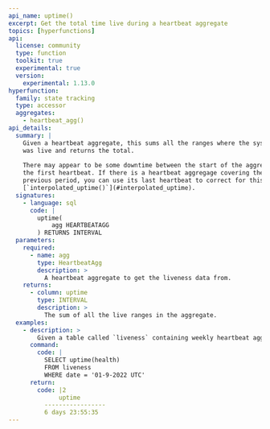 ```yaml
---
api_name: uptime()
excerpt: Get the total time live during a heartbeat aggregate
topics: [hyperfunctions]
api:
  license: community
  type: function
  toolkit: true
  experimental: true
  version:
    experimental: 1.13.0
hyperfunction:
  family: state tracking
  type: accessor
  aggregates:
    - heartbeat_agg()
api_details:
  summary: |
    Given a heartbeat aggregate, this sums all the ranges where the system
    was live and returns the total.
    
    There may appear to be some downtime between the start of the aggregate and
    the first heartbeat. If there is a heartbeat aggregage covering the
    previous period, you can use its last heartbeat to correct for this using
    [`interpolated_uptime()`](#interpolated_uptime).
  signatures:
    - language: sql
      code: |
        uptime(
            agg HEARTBEATAGG
        ) RETURNS INTERVAL
  parameters:
    required:
      - name: agg
        type: HeartbeatAgg
        description: >
          A heartbeat aggregate to get the liveness data from.
    returns:
      - column: uptime
        type: INTERVAL
        description: >
          The sum of all the live ranges in the aggregate.
  examples:
    - description: >
        Given a table called `liveness` containing weekly heartbeat aggregates in column `health` with timestamp column `date`, you can use this command to get the total uptime of the system during the week of Jan 9, 2022.
      command:
        code: |
          SELECT uptime(health)
          FROM liveness
          WHERE date = '01-9-2022 UTC'
      return:
        code: |2
              uptime     
          -----------------
          6 days 23:55:35
---
```


